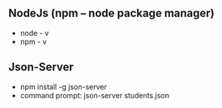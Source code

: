 ## NodeJs (npm – node package manager)
-	node - v
-	npm - v

## Json-Server
-	npm install -g json-server
-	command prompt: json-server students.json

